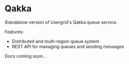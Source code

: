 # Qakka

Standalone version of Usergrid's Qakka queue service.

Features:

* Distributed and multi-region queue system
* REST API for managing queues and sending messages

Docs coming soon...
